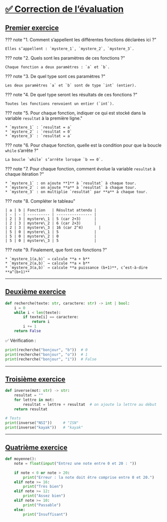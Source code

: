 # <u>✅ Correction de l’évaluation</u>

## <u>Premier exercice</u>

??? note "1. Comment s’appellent les différentes fonctions déclarées ici ?"

    Elles s’appellent : `mystere_1`, `mystere_2`, `mystere_3`.

??? note "2. Quels sont les paramètres de ces fonctions ?"

    Chaque fonction a deux paramètres : `a` et `b`.

??? note "3. De quel type sont ces paramètres ?"

    Les deux paramètres `a` et `b` sont de type `int` (entier).

??? note "4. De quel type seront les résultats de ces fonctions ?"

    Toutes les fonctions renvoient un entier (`int`).

??? note "5. Pour chaque fonction, indiquer ce qui est stocké dans la variable `resultat` à la première ligne."

    * `mystere_1` : `resultat = a`
    * `mystere_2` : `resultat = 0`
    * `mystere_3` : `resultat = a`

??? note "6. Pour chaque fonction, quelle est la condition pour que la boucle `while` s’arrête ?"

    La boucle `while` s’arrête lorsque `b == 0`.

??? note "7. Pour chaque fonction, comment évolue la variable `resultat` à chaque itération ?"

    * `mystere_1` : on ajoute **1** à `resultat` à chaque tour.
    * `mystere_2` : on ajoute **a** à `resultat` à chaque tour.
    * `mystere_3` : on multiplie `resultat` par **a** à chaque tour.

??? note "8. Compléter le tableau"

    | a | b | Fonction   | Résultat attendu |
    | - | - | ---------- | ---------------- |
    | 2 | 3 | mystere\_1 | 5 (car 2+3)      |
    | 2 | 3 | mystere\_2 | 6 (car 2×3)      |
    | 2 | 3 | mystere\_3 | 16 (car 2^4)       |
    | 5 | 0 | mystere\_1 | 5                |
    | 5 | 0 | mystere\_2 | 0                |
    | 5 | 0 | mystere\_3 | 5                |

??? note "9. Finalement, que font ces fonctions ?"

    * `mystere_1(a,b)` → calcule **a + b**
    * `mystere_2(a,b)` → calcule **a × b**
    * `mystere_3(a,b)` → calcule **a puissance (b+1)**, c’est-à-dire **a^(b+1)**

---

## <u>Deuxième exercice</u>

```python
def recherche(texte: str, caractere: str) -> int | bool:
    i = 0
    while i < len(texte):
        if texte[i] == caractere:
            return i
        i += 1
    return False
```

✅ Vérification :

```python
print(recherche("bonjour", "b"))  # 0
print(recherche("bonjour", "o"))  # 1
print(recherche("bonjour", "i"))  # False
```

---

## <u>Troisième exercice</u>

```python
def inverse(mot: str) -> str:
    resultat = ""
    for lettre in mot:
        resultat = lettre + resultat  # on ajoute la lettre au début
    return resultat

# Tests
print(inverse("NSI"))     # "ISN"
print(inverse("kayak"))   # "kayak"
```

---

## <u>Quatrième exercice</u>

```python
def moyenne():
    note = float(input("Entrez une note entre 0 et 20 : "))
    
    if note < 0 or note > 20:
        print("Erreur : la note doit être comprise entre 0 et 20.")
    elif note >= 16:
        print("Très bien")
    elif note >= 12:
        print("Assez bien")
    elif note >= 10:
        print("Passable")
    else:
        print("Insuffisant")
```
